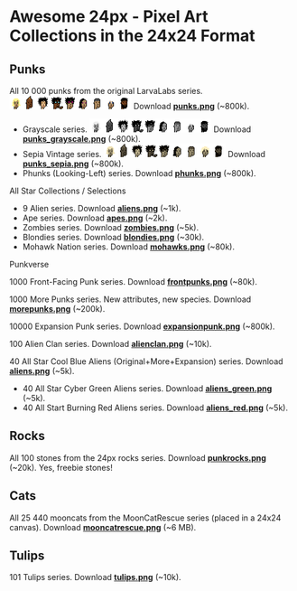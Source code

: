 

# Awesome 24px - Pixel Art Collections in the 24x24 Format


## Punks

All 10 000 punks from the original LarvaLabs series.  ![](i/punks-strip.png)    Download [**punks.png**](https://github.com/larvalabs/cryptopunks/blob/master/punks.png) (~800k).

- Grayscale series.  ![](i/punks_grayscale-strip.png) Download [**punks_grayscale.png**](https://github.com/cryptopunksnotdead/cryptopunks/blob/master/grayscale/i/punks_grayscale.png) (~800k).
- Sepia Vintage series.  ![](i/punks_sepia-strip.png)  Download [**punks_sepia.png**](https://github.com/cryptopunksnotdead/cryptopunks/blob/master/grayscale/i/punks_sepia.png) (~800k).
- Phunks (Looking-Left) series. Download [**phunks.png**](https://github.com/cryptopunksnotdead/programming-cryptopunks/blob/master/i/phunks.png) (~800k).

<!-- break -->

All Star Collections / Selections

- 9 Alien series. Download [**aliens.png**](https://github.com/cryptopunksnotdead/programming-cryptopunks/blob/master/i/aliens.png) (~1k).
- Ape series. Download [**apes.png**](https://github.com/cryptopunksnotdead/programming-cryptopunks/blob/master/i/apes.png) (~2k).
- Zombies series. Download [**zombies.png**](https://github.com/cryptopunksnotdead/programming-cryptopunks/blob/master/i/zombies.png) (~5k).
- Blondies series. Download [**blondies.png**](https://github.com/cryptopunksnotdead/programming-cryptopunks/blob/master/i/blondies.png) (~30k).
- Mohawk Nation series. Download [**mohawks.png**](https://github.com/cryptopunksnotdead/programming-cryptopunks/blob/master/i/mohawks.png) (~80k).

<!-- break -->

Punkverse

1000 Front-Facing Punk series. Download [**frontpunks.png**](https://github.com/cryptopunksnotdead/programming-cryptopunks/blob/master/i/frontpunks.png) (~80k).

1000 More Punks series. New attributes, new species. Download [**morepunks.png**](https://github.com/cryptopunksnotdead/programming-cryptopunks/blob/master/i/morepunks.png) (~200k).

10000 Expansion Punk series. Download [**expansionpunk.png**](https://expansionpunks.com/provenance/expansionpunks.png) (~800k).

100 Alien Clan series. Download [**alienclan.png**](https://github.com/cryptopunksnotdead/programming-cryptopunks/blob/master/i/alienclan.png) (~10k).


40 All Star Cool Blue Aliens (Original+More+Expansion) series. Download [**aliens.png**](https://github.com/cryptopunksnotdead/cryptopunks/blob/master/aliens/i/aliens-randomized.png) (~5k).
- 40 All Star Cyber Green Aliens series. Download [**aliens_green.png**](https://github.com/cryptopunksnotdead/cryptopunks/blob/master/aliens/i/aliens_green.png) (~5k).
- 40 All Start Burning Red Aliens series. Download [**aliens_red.png**](https://github.com/cryptopunksnotdead/cryptopunks/blob/master/aliens/i/aliens_red.png) (~5k).


## Rocks

All 100 stones from the 24px rocks series. Download  [**punkrocks.png**](https://github.com/cryptopunksnotdead/programming-cryptopunks/blob/master/i/punkrocks.png) (~20k). Yes, freebie stones!


## Cats

All 25 440 mooncats from the MoonCatRescue series (placed in a 24x24 canvas). Download [**mooncatrescue.png**](https://github.com/cryptocopycats/awesome-mooncatrescue-bubble/blob/master/i/mooncatrescue.png) (~6 MB).



## Tulips

101 Tulips series. Download [**tulips.png**](i/tulips.png) (~10k).


